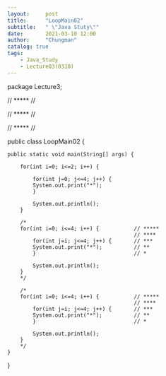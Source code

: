 ```yaml
---
layout:     post
title:      "LoopMain02"
subtitle:   " \"Java Stuty\""
date:       2021-03-10 12:00
author:     "Chungman"
catalog: true
tags:
    - Java_Study
    - Lecture03(0310)
---
```


package Lecture3;

//   *****   //

//   *****   //

//   *****   //


public class LoopMain02 {

	public static void main(String[] args) {
		
		for(int i=0; i<=2; i++) {
			
			for(int j=0; j<=4; j++) {
			System.out.print("*");
			}
			
			System.out.println();
		}
		
		/*
		for(int i=0; i<=4; i++) {			// *****
											// ****
			for(int j=i; j<=4; j++) {		// ***
			System.out.print("*");			// **
			}								// *
			
			System.out.println();
		}
		*/
		
		/*
		for(int i=0; i<=4; i++) {			// *****
											// ****
			for(int j=i; j<=4; j++) {		// ***
			System.out.print("*");			// **
			}								// *
			
			System.out.println();
		}
		*/
	}

}
